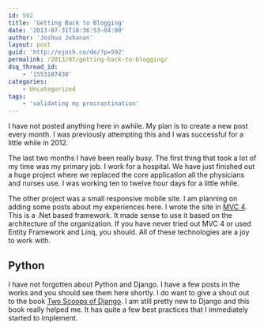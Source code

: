 ```yaml
---
id: 592
title: 'Getting Back to Blogging'
date: '2013-07-31T18:36:53-04:00'
author: 'Joshua Johanan'
layout: post
guid: 'http://ejosh.co/de/?p=592'
permalink: /2013/07/getting-back-to-blogging/
dsq_thread_id:
    - '1553187430'
categories:
    - Uncategorized
tags:
    - 'validating my procrastination'
---
```


I have not posted anything here in awhile. My plan is to create a new post every month. I was previously attempting this and I was successful for a little while in 2012.

The last two months I have been really busy. The first thing that took a lot of my time was my primary job. I work for a hospital. We have just finished out a huge project where we replaced the core application all the physicians and nurses use. I was working ten to twelve hour days for a little while.

The other project was a small responsive mobile site. I am planning on adding some posts about my experiences here. I wrote the site in [MVC 4](http://www.asp.net/mvc/mvc4). This is a .Net based framework. It made sense to use it based on the architecture of the organization. If you have never tried out MVC 4 or used Entity Framework and Linq, you should. All of these technologies are a joy to work with.

## Python

I have not forgotten about Python and Django. I have a few posts in the works and you should see them here shortly. I do want to give a shout out to the book [Two Scoops of Django](https://django.2scoops.org/). I am still pretty new to Django and this book really helped me. It has quite a few best practices that I immediately started to implement.
